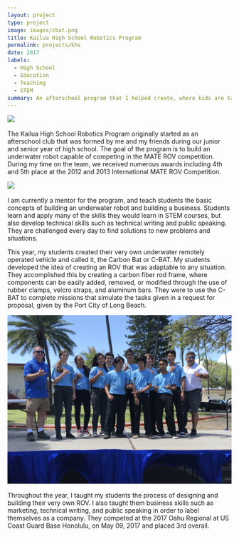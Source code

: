 ```yaml
---
layout: project
type: project
image: images/cbat.png
title: Kailua High School Robotics Program
permalink: projects/khs
date: 2017
labels:
  - High School
  - Education
  - Teaching
  - STEM
summary: An afterschool program that I helped create, where kids are taught the basic concepts of underwater robotics.
---
```


<img class="ui medium right floated rounded image" src="../images/cbat.png">

The Kailua High School Robotics Program originally started as an afterschool club that was formed by me and my friends during our junior and senior year of high school.  The goal of the program is to build an underwater robot capable of competing in the MATE ROV competition.  During my time on the team, we received numerous awards including 4th and 5th place at the 2012 and 2013 International MATE ROV Competition.

<img class="ui medium right floated rounded image" src="../images/pool.JPG">

I am currently a mentor for the program, and teach students the basic concepts of building an underwater robot and building a business.  Students learn and apply many of the skills they would learn in STEM courses, but also develop technical skills such as technical writing and public speaking.  They are challenged every day to find solutions to new problems and situations.

This year, my students created their very own underwater remotely operated vehicle and called it, the Carbon Bat or C-BAT.  My students developed the idea of creating an ROV that was adaptable to any situation.  They accomplished this by creating a carbon fiber rod frame, where components can be easily added, removed, or modified through the use of rubber clamps, velcro straps, and aluminum bars.  They were to use the C-BAT to complete missions that simulate the tasks given in a request for proposal, given by the Port City of Long Beach.

<img class="ui medium left floated rounded image" src="../images/smrs_2017.JPG">

Throughout the year, I taught my students the process of designing and building their very own ROV.  I also taught them business skills such as marketing, technical writing, and public speaking in order to label themselves as a company.  They competed at the 2017 Oahu Regional at US Coast Guard Base Honolulu, on May 09, 2017 and placed 3rd overall.  
